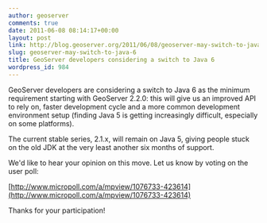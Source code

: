 ```yaml
---
author: geoserver
comments: true
date: 2011-06-08 08:14:17+00:00
layout: post
link: http://blog.geoserver.org/2011/06/08/geoserver-may-switch-to-java-6/
slug: geoserver-may-switch-to-java-6
title: GeoServer developers considering a switch to Java 6
wordpress_id: 984
---
```


GeoServer developers are considering a switch to Java 6 as the minimum requirement starting with GeoServer 2.2.0: this will give us an improved API to rely on, faster development cycle and a more common development environment setup (finding Java 5 is getting increasingly difficult, especially on some platforms).

The current stable series, 2.1.x, will remain on Java 5, giving people stuck on the old JDK at the very least another six months of support.

We'd like to hear your opinion on this move. Let us know by voting on the user poll:

[http://www.micropoll.com/a/mpview/1076733-423614](http://www.micropoll.com/a/mpview/1076733-423614)

Thanks for your participation!
